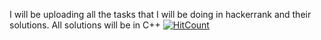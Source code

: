 I will be uploading all the tasks that I will be doing in hackerrank and their solutions. 
All solutions will be in C++
[![HitCount](http://hits.dwyl.com/kunalbhatia18/Hackerrank.svg)](http://hits.dwyl.com/kunalbhatia18/Hackerrank)
